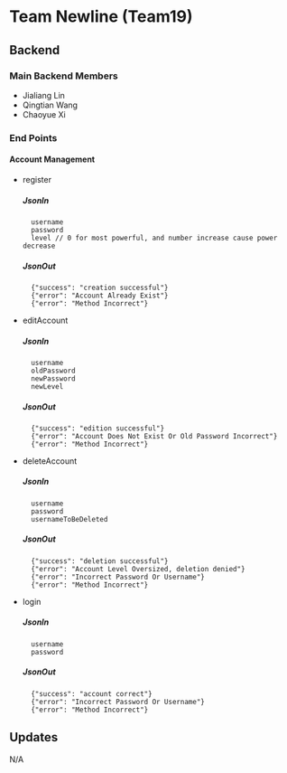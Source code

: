 # Team Newline (Team19)
## Backend

### Main Backend Members
 - Jialiang Lin
 - Qingtian Wang
 - Chaoyue Xi
 
### End Points
#### Account Management
- register
    ##### JsonIn
        username
        password
        level // 0 for most powerful, and number increase cause power decrease
    ##### JsonOut
        {"success": "creation successful"}
        {"error": "Account Already Exist"}
        {"error": "Method Incorrect"}

- editAccount
    ##### JsonIn
        username
        oldPassword
        newPassword
        newLevel
    ##### JsonOut
        {"success": "edition successful"}
        {"error": "Account Does Not Exist Or Old Password Incorrect"}
        {"error": "Method Incorrect"}

- deleteAccount
    ##### JsonIn
        username
        password
        usernameToBeDeleted
    ##### JsonOut
        {"success": "deletion successful"}
        {"error": "Account Level Oversized, deletion denied"}
        {"error": "Incorrect Password Or Username"}
        {"error": "Method Incorrect"}

- login
    ##### JsonIn
        username
        password
    ##### JsonOut
        {"success": "account correct"}
        {"error": "Incorrect Password Or Username"}
        {"error": "Method Incorrect"}
        
## Updates
  N/A
